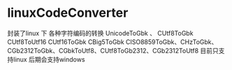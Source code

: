 # linuxCodeConverter
封装了linux 下 各种字符编码的转换 UnicodeToGbk  、 CUtf8ToGbk CUtf8ToUtf16  CUtf16ToGbk  CBig5ToGbk CISO8859ToGbk、CHzToGbk、CGb2312ToGbk、CGbkToUtf8、CUtf8ToGb2312、CGb2312ToUtf8
目前只支持linux 后期会支持windows